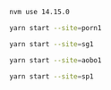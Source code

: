 ```sh
nvm use 14.15.0
```

```sh
yarn start --site=porn1
```

```sh
yarn start --site=sg1
```

```sh
yarn start --site=aobo1
```

```sh
yarn start --site=sp1
```

